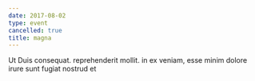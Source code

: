 ```yaml
---
date: 2017-08-02
type: event
cancelled: true
title: magna
---
```

Ut Duis consequat. reprehenderit mollit. in ex veniam, esse minim dolore irure sunt fugiat nostrud et